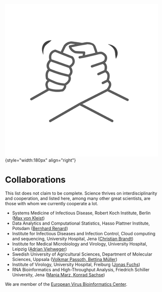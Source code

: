 ![](/collaborations/hand-in-hand.png){style="width:180px" align="right"}
# Collaborations

This list does not claim to be complete. Science thrives on interdisciplinarity and cooperation, and listed here, among many other great scientists, are those with whom we currently cooperate a lot.

* Systems Medicine of Infectious Disease, Robert Koch Institute, Berlin ([Max von Kleist](http://systems-pharmacology.de/))
* Data Analytics and Computational Statistics, Hasso Plattner Institute, Potsdam ([Bernhard Renard](https://hpi.de/forschung/fachgebiete/data-analytics-and-computational-statistics.html))
* Institute for Infectious Diseases and Infection Control, Cloud computing and sequencing, University Hospital, Jena ([Christian Brandt](https://case-group.github.io))
* Institute for Medical Microbiology and Virology, University Hospital, Leipzig ([Adrian Viehweger](https://www.uniklinikum-leipzig.de/einrichtungen/mikrobiologie/unsere-mitarbeiter))
*  Swedish University of Agricultural Sciences, Department of Molecular Sciences, Uppsala ([Volkmar Passoth, Bettina Müller](https://www.slu.se/en/departments/molecular-sciences))
*  Institute of Virology, University Hospital, Freiburg ([Jonas Fuchs](https://www.uniklinik-freiburg.de/virologie-en/research/research-teams/georg-kochs-team.html))
*  RNA Bioinformatics and High-Throughput Analysis, Friedrich Schiller University, Jena ([Manja Marz, Konrad Sachse](https://www.rna.uni-jena.de))

We are member of the [European Virus Bioinformatics Center](http://evbc.uni-jena.de/).